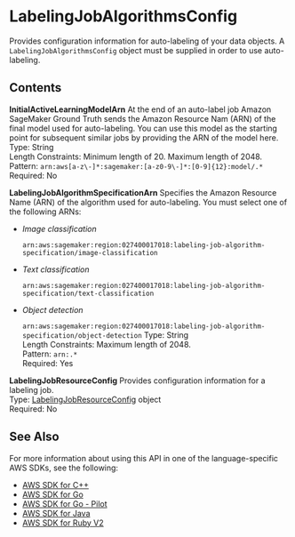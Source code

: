 # LabelingJobAlgorithmsConfig<a name="API_LabelingJobAlgorithmsConfig"></a>

Provides configuration information for auto\-labeling of your data objects\. A `LabelingJobAlgorithmsConfig` object must be supplied in order to use auto\-labeling\.

## Contents<a name="API_LabelingJobAlgorithmsConfig_Contents"></a>

 **InitialActiveLearningModelArn**   <a name="SageMaker-Type-LabelingJobAlgorithmsConfig-InitialActiveLearningModelArn"></a>
At the end of an auto\-label job Amazon SageMaker Ground Truth sends the Amazon Resource Nam \(ARN\) of the final model used for auto\-labeling\. You can use this model as the starting point for subsequent similar jobs by providing the ARN of the model here\.   
Type: String  
Length Constraints: Minimum length of 20\. Maximum length of 2048\.  
Pattern: `arn:aws[a-z\-]*:sagemaker:[a-z0-9\-]*:[0-9]{12}:model/.*`   
Required: No

 **LabelingJobAlgorithmSpecificationArn**   <a name="SageMaker-Type-LabelingJobAlgorithmsConfig-LabelingJobAlgorithmSpecificationArn"></a>
Specifies the Amazon Resource Name \(ARN\) of the algorithm used for auto\-labeling\. You must select one of the following ARNs:  
+  *Image classification* 

   `arn:aws:sagemaker:region:027400017018:labeling-job-algorithm-specification/image-classification` 
+  *Text classification* 

   `arn:aws:sagemaker:region:027400017018:labeling-job-algorithm-specification/text-classification` 
+  *Object detection* 

   `arn:aws:sagemaker:region:027400017018:labeling-job-algorithm-specification/object-detection` 
Type: String  
Length Constraints: Maximum length of 2048\.  
Pattern: `arn:.*`   
Required: Yes

 **LabelingJobResourceConfig**   <a name="SageMaker-Type-LabelingJobAlgorithmsConfig-LabelingJobResourceConfig"></a>
Provides configuration information for a labeling job\.  
Type: [LabelingJobResourceConfig](API_LabelingJobResourceConfig.md) object  
Required: No

## See Also<a name="API_LabelingJobAlgorithmsConfig_SeeAlso"></a>

For more information about using this API in one of the language\-specific AWS SDKs, see the following:
+  [AWS SDK for C\+\+](https://docs.aws.amazon.com/goto/SdkForCpp/sagemaker-2017-07-24/LabelingJobAlgorithmsConfig) 
+  [AWS SDK for Go](https://docs.aws.amazon.com/goto/SdkForGoV1/sagemaker-2017-07-24/LabelingJobAlgorithmsConfig) 
+  [AWS SDK for Go \- Pilot](https://docs.aws.amazon.com/goto/SdkForGoPilot/sagemaker-2017-07-24/LabelingJobAlgorithmsConfig) 
+  [AWS SDK for Java](https://docs.aws.amazon.com/goto/SdkForJava/sagemaker-2017-07-24/LabelingJobAlgorithmsConfig) 
+  [AWS SDK for Ruby V2](https://docs.aws.amazon.com/goto/SdkForRubyV2/sagemaker-2017-07-24/LabelingJobAlgorithmsConfig) 